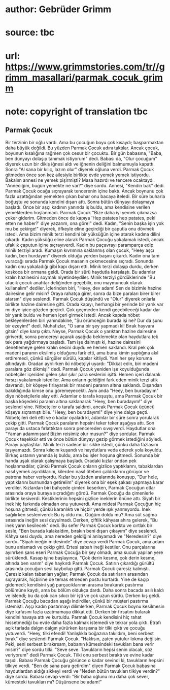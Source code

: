# author: Gebrüder Grimm
# source: tbc
# url: https://www.grimmstories.com/tr//grimm_masallari/parmak_cocuk_grimm
# note: copyright of translation tbc

## Parmak Çocuk 

Bir terzinin bir oğlu vardı. Ama bu çocuğun boyu çok kısaydı;
başparmaktan daha büyük değildi. Bu yüzden Parmak Çocuk adını taktılar.
Ancak çocuk, boyunun kısalığına rağmen çok cesur bir çocuktu.
Bir gün babasına, "Baba, ben dünyayı dolaşıp tanımak istiyorum" dedi.
Babası da, "Olur çocuğum" diyerek uzun bir dikiş iğnesi aldı ve
iğnenin deliğini balmumuyla kapattı. Sonra "Al sana bir kılıç, lazım
olur" diyerek oğluna verdi.
Parmak Çocuk gitmeden önce son kez ailesiyle birlikte evde yemek yemek
istiyordu. Bakalım annesi ne yemek pişirmişti? Masa hazırdı ve tencere
ocaktaydı. "Anneciğim, bugün yemekte ne var?" diye sordu. Annesi,
"Kendin bak" dedi. Parmak Çocuk ocağa sıçrayarak tencerenin içine
baktı. Ancak boynunu çok fazla uzattığından yemekten çıkan buhar onu
bacaya iteledi. Bir süre buharla boğuştu ve sonunda kendini dışarı attı.
Sonra bütün dünyayı dolaşmaya başladı.
Önce bir aşçı kadının yanında iş buldu, ama kendisine verilen
yemeklerden hoşlanmadı. Parmak Çocuk "Bize daha iyi yemek çıkmazsa
çeker giderim. Gitmeden önce de kapıya 'Hep patates hep patates, peki
etten ne haber?' diye yazarım, ona göre!" dedi. Kadın, "Senin başka
işin yok mu be çekirge!" diyerek, öfkeyle eline geçirdiği bir çaputla
onu dövmek istedi. Ama bizim minik terzi kendini bir yüksüğün içine
atarak kadına dilini çıkardı. Kadın yüksüğü eline alarak Parmak Çocuğu
yakalamak istedi, ancak ufaklık çaputun içine sıçrayıverdi. Kadın bu
paçavrayı paramparça edip minik terziyi aradı. Kumaşın kıvrımına
saklanmış olan çocuk, "Heey aşçı kadın, ben hurdayım" diyerek olduğu
yerden başını çıkardı. Kadın ona tam vuracağı sırada Parmak Çocuk
masanın çekmecesine sıçradı. Sonunda kadın onu yakaladığı gibi kapı
dışarı etti.
Minik terzi dolaşıp durdu, derken koskoca bir ormana geldi. Orada bir
sürü haydutla karşılaştı. Bu adamlar kralın hazinesini soymak
niyetindeydiler. Minik terziyi gördüklerinde "Bu ufacık çocuk anahtar
deliğinden geçebilir, onu maymuncuk olarak kullanalım" dediler.
İçlerinden biri, "Heey, dev adam! Sen de bizimle hazine dairesine gelir
misin? Oraya rahatça girer, sonra da bize paraları birer birer atarsın"
diye seslendi. Parmak Çocuk düşündü ve "Olur" diyerek onlarla birlikte
hazine dairesine gitti. Orada kapıyı, herhangi bir yerinde bir yarık var
mı diye iyice gözden geçirdi. Çok geçmeden kendi geçebileceği kadar dar
bir yarık buldu ve hemen içeri girmek istedi. Ancak kapıda nöbet
bekleyenlerden biri yanındakine, "Şu örümceğin burada işi ne? Dur da
şunu bir ezeyim!" dedi. Muhafızlar, "O sana bir şey yapmadı ki! Bırak
hayvanı gitsin" diye karşı çıktı.
Neyse, Parmak Çocuk o yarıktan hazine dairesine giriverdi, sonra
pencereyi açarak aşağıda beklemekte olan haydutlara tek tek para
yağdırmaya başladı. Tam işe dalmıştı ki, hazine dairesini denetlemeye
gelen kralın sesini duydu ve hemen saklandı. Kral pek çok madeni paranın
eksilmiş olduğunu fark etti, ama bunu kimin yaptığına akıl erdiremedi,
çünkü sürgüler sürülü, kapılar kitliydi. Yani her şey koruma altındaydı.
Oradan ayrılırken iki nöbetçiyi uyardı: "Dikkat edin, biri madeni
paralara göz dikmiş!" dedi.
Parmak Çocuk yeniden işe koyulduğunda nöbetçiler içeriden gelen şıkır
şıkır para seslerini işitti. Hemen içeri dalarak hırsızı yakalamak
istediler. Ama onların geldiğini fark eden minik terzi atik davrandı,
bir köşeye fırlayarak bir madeni paranın altına saklandı. Dışarıdan
bakıldığında kimse onu göremeyecekti. Aynı anda "Heey, ben buradayım"
diye nöbetçilerle alay etti. Adamlar o tarafa koşuştu, ama Parmak Çocuk
bir başka köşedeki paranın altına saklanarak "Heey, ben buradayım!"
diye seslendi yine. Nöbetçiler o tarafa saldırdı, ancak Parmak Çocuk
üçüncü köşeye sıçramıştı bile. "Heey, ben buradayım!" diye yine dalga
geçti. Nöbetçileri deli etti ve o kadar oyaladı ki, adamlar bir süre
sonra yorularak çekip gitti. Parmak Çocuk paraların hepsini teker teker
aşağıya attı. Son parayı da ustaca fırlattıktan sonra pencereden
sıvışıverdi.
Haydutlar ona "Yaman adammışsın! Bizim reisimiz olur musun?" diye
sordular. Parmak Çocuk teşekkür etti ve önce bütün dünyayı gezip görmek
istediğini söyledi. Parayı paylaştılar. Minik terzi sadece bir sikke
istedi, çünkü daha fazlasını taşıyamazdı. Sonra kılıcını kuşandı ve
haydutlara veda ederek yola koyuldu.
Birkaç ustanın yanında iş buldu, ama bu işler hoşuna gitmedi. Sonunda
bir handa uşak olarak çalışmaya başladı. Oradaki kızlar ondan pek
hoşlanmadılar, çünkü Parmak Çocuk onların gizlice yaptıklarını,
tabaklardan nasıl yemek aşırdıklarını, kilerden nasıl öteberi
çaldıklarını görüyor ve patrona haber veriyordu. Kızlar bu yüzden
aralarında konuşup, "Dur hele, yaptıklarını burnundan getirelim"
diyerek ona bir eşek şakası yapmaya karar verdiler. Kızlardan biri
bahçede çimleri keserken, Parmak Çocuğun otlar arasında oraya buraya
sıçradığını gördü. Parmak Çocuğu da çimenlerle birlikte kesiverdi.
Kestiklerinin hepsini gizlice ineklerin önüne attı. Siyah bir inek hiç
farkında olmadan onu yutuverdi. Ama midesi Parmak Çocuğun hiç hoşuna
gitmedi, çünkü karanlıktı ve hiçbir yerde ışık yanmıyordu. İnek
sağılırken sesleniverdi:
Bu iş oldu mu,
Güğüm doldu mu?
Ama süt sağma sırasında ineğin sesi duyulmadı. Derken, çiftlik kâhyası
ahıra gelerek, "Bu inek yarın kesilecek" dedi. Bu sefer Parmak Çocuk
korktu ve cırtlak bir sesle, "Ben burada kalakaldım, bırakın beni
dışarı çıkayım" diye seslendi. Kâhya sesi duydu, ama nereden geldiğini
anlayamadı ve "Neredesin?" diye sordu. "Siyah ineğin midesinde" diye
cevap verdi Parmak Çocuk, ama adam bunu anlamadı ve çekip gitti.
Ertesi sabah ineği kestiler. Onu parçalarına ayırırken şans eseri Parmak
Çocuğa bir şey olmadı, ama sucuk yapılan yere sürüklendi. Kasap işine
başlayınca, "Çok derin kesme, çok derin kesme, altında ben varım" diye
haykırdı Parmak Çocuk. Satırın çıkardığı gürültü arasında çocuğun sesi
kaybolup gitti. Parmak Çocuk çaresiz kalmıştı. Çaresiz kalan tabanları
yağlar; Parmak Çocuk da satırların arasından sıçrayarak, hiçbirine de
temas etmeden postu kurtardı. Yine de kaçıp gidemedi; kendisini yağ
parçacıklarının arasına bırakarak pastırma bölümüne kaydı, ama bu bölüm
oldukça dardı. Daha sonra bacada asılı kaldı ve islendi; bu da çok can
sıkıcı bir işti ve çok uzun sürdü.
Derken kış geldi. Parmak Çocuğu bacadan aşağı indirdiler, çünkü bir
müşteri pastırma istemişti. Aşçı kadın pastırmayı dilimlerken, Parmak
Çocuk boynu kesilmesin diye kafasını fazla uzatmamaya dikkat etti.
Derken bir fırsatını bularak kendini havaya attı ve kurtuldu. Parmak
Çocuk kendisini hiç rahat hissetmediği bu evde daha fazla kalmak
istemedi ve tekrar yola çıktı. Etrafı açık tarlada dalgın dalgın
yürürken karşısına bir tilki çıktı ve çocuğu yutuverdi.
"Heey, tilki efendi! Yanlışlıkla boğazına takıldım, beni serbest
bırak" diye seslendi Parmak Çocuk.
"Haklısın, zaten yutulur lokma değilsin. Peki, seni serbest bırakırsam,
babanın kümesindeki tavukları bana verir misin?" diye sordu tilki.
"Seve seve. Tavukların hepsi senin olacak, söz veriyorum" dedi Parmak
Çocuk.
Tilki onu serbest bıraktı ve evine kadar taşıdı. Babası Parmak Çocuğu
görünce o kadar sevindi ki, tavukların hepsini tilkiye verdi. "Ben de
sana para getirdim" diyen Parmak Çocuk babasına haydutlardan aldığı
sikkeyi verdi ve "Neden bütün tavukları tilkiye verdin?" diye sordu.
Babası cevap verdi: "Bir baba oğlunu mu daha çok sever, kümesteki
tavukları mı? Düşünsene be adam!"
